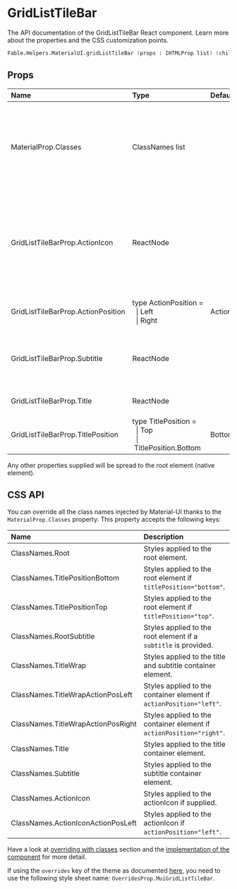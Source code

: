 # GridListTileBar

<p class="description">The API documentation of the GridListTileBar React component. Learn more about the properties and the CSS customization points.</p>

```fsharp
Fable.Helpers.MaterialUI.gridListTileBar (props : IHTMLProp list) (children : ReactElement list) : ReactElement
```



## Props

| Name | Type | Default | Description |
|:-----|:-----|:--------|:------------|
| <span class="prop-name">MaterialProp.Classes</span> | <span class="prop-type">ClassNames list</span> |   | Override or extend the styles applied to the component.  See CSS API below for more details.  |
| <span class="prop-name">GridListTileBarProp.ActionIcon</span> | <span class="prop-type">ReactNode</span> |   | An IconButton element to be used as secondary action target (primary action target is the tile itself). |
| <span class="prop-name">GridListTileBarProp.ActionPosition</span> | <span class="prop-type">type&nbsp;ActionPosition&nbsp;=<br>&nbsp;&nbsp;&#124;&nbsp;Left<br>&nbsp;&nbsp;&#124;&nbsp;Right<br></span> | <span class="prop-default">ActionPosition.Right</span> | Position of secondary action IconButton. |
| <span class="prop-name">GridListTileBarProp.Subtitle</span> | <span class="prop-type">ReactNode</span> |   | String or element serving as subtitle (support text). |
| <span class="prop-name">GridListTileBarProp.Title</span> | <span class="prop-type">ReactNode</span> |   | Title to be displayed on tile. |
| <span class="prop-name">GridListTileBarProp.TitlePosition</span> | <span class="prop-type">type&nbsp;TitlePosition&nbsp;=<br>&nbsp;&nbsp;&#124;&nbsp;Top<br>&nbsp;&nbsp;&#124;&nbsp;TitlePosition.Bottom<br></span> | <span class="prop-default">Bottom</span> | Position of the title bar. |

Any other properties supplied will be spread to the root element (native element).

## CSS API

You can override all the class names injected by Material-UI thanks to the `MaterialProp.Classes` property.
This property accepts the following keys:


| Name | Description |
|:-----|:------------|
| <span class="prop-name">ClassNames.Root</span> | Styles applied to the root element.
| <span class="prop-name">ClassNames.TitlePositionBottom</span> | Styles applied to the root element if `titlePosition="bottom"`.
| <span class="prop-name">ClassNames.TitlePositionTop</span> | Styles applied to the root element if `titlePosition="top"`.
| <span class="prop-name">ClassNames.RootSubtitle</span> | Styles applied to the root element if a `subtitle` is provided.
| <span class="prop-name">ClassNames.TitleWrap</span> | Styles applied to the title and subtitle container element.
| <span class="prop-name">ClassNames.TitleWrapActionPosLeft</span> | Styles applied to the container element if `actionPosition="left"`.
| <span class="prop-name">ClassNames.TitleWrapActionPosRight</span> | Styles applied to the container element if `actionPosition="right"`.
| <span class="prop-name">ClassNames.Title</span> | Styles applied to the title container element.
| <span class="prop-name">ClassNames.Subtitle</span> | Styles applied to the subtitle container element.
| <span class="prop-name">ClassNames.ActionIcon</span> | Styles applied to the actionIcon if supplied.
| <span class="prop-name">ClassNames.ActionIconActionPosLeft</span> | Styles applied to the actionIcon if `actionPosition="left"`.

Have a look at [overriding with classes](#/customization/overrides) section
and the [implementation of the component](https://github.com/mui-org/material-ui/tree/master/packages/material-ui/src/GridListTileBar/GridListTileBar.js)
for more detail.

If using the `overrides` key of the theme as documented
[here](#/customization/themes),
you need to use the following style sheet name: `OverridesProp.MuiGridListTileBar`.

<!--## Demos-->

<!--- [Grid List](/demos/grid-list/)-->


